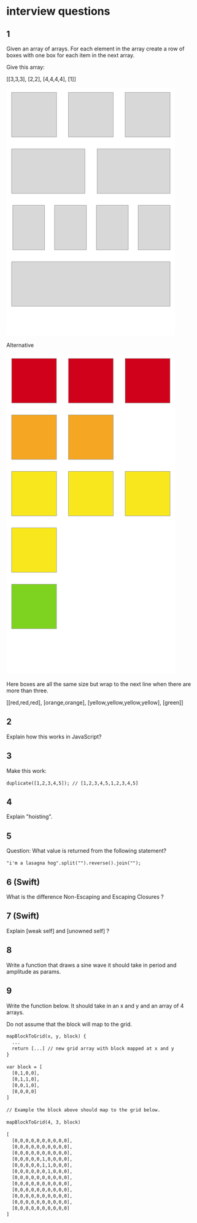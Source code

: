 # interview questions 

## 1 

Given an array of arrays. For each element in the array create 
a row of boxes with one box for each item in the next array.

Give this array: 

[[3,3,3], [2,2], [4,4,4,4], [1]]

![Question 1](Question-1.png)

Alternative

![Question 2](Question-2.png)

Here boxes are all the same size but wrap to the next line when 
there are more than three. 

[[red,red,red], [orange,orange], [yellow,yellow,yellow,yellow], [green]]

## 2 

Explain how this works in JavaScript?

## 3

Make this work:

`duplicate([1,2,3,4,5]); // [1,2,3,4,5,1,2,3,4,5]`

## 4 

Explain "hoisting".

## 5

Question: What value is returned from the following statement?

`"i'm a lasagna hog".split("").reverse().join("");`

## 6 (Swift)

What is the difference Non-Escaping and Escaping Closures ?

## 7 (Swift)

Explain [weak self] and [unowned self] ?

## 8 

Write a function that draws a sine wave it should take in 
period and amplitude as params. 

## 9 

Write the function below. It should take in an x and y 
and an array of 4 arrays. 

Do not assume that the block will map to the grid. 

```
mapBlockToGrid(x, y, block) {
  ... 
  return [...] // new grid array with block mapped at x and y
}

var block = [
  [0,1,0,0], 
  [0,1,1,0], 
  [0,0,1,0], 
  [0,0,0,0]
]

// Example the block above should map to the grid below. 

mapBlockToGrid(4, 3, block)

[
  [0,0,0,0,0,0,0,0,0,0],
  [0,0,0,0,0,0,0,0,0,0],
  [0,0,0,0,0,0,0,0,0,0],
  [0,0,0,0,0,1,0,0,0,0],
  [0,0,0,0,0,1,1,0,0,0],
  [0,0,0,0,0,0,1,0,0,0],
  [0,0,0,0,0,0,0,0,0,0],
  [0,0,0,0,0,0,0,0,0,0],
  [0,0,0,0,0,0,0,0,0,0],
  [0,0,0,0,0,0,0,0,0,0],
  [0,0,0,0,0,0,0,0,0,0],
  [0,0,0,0,0,0,0,0,0,0]
]
````


